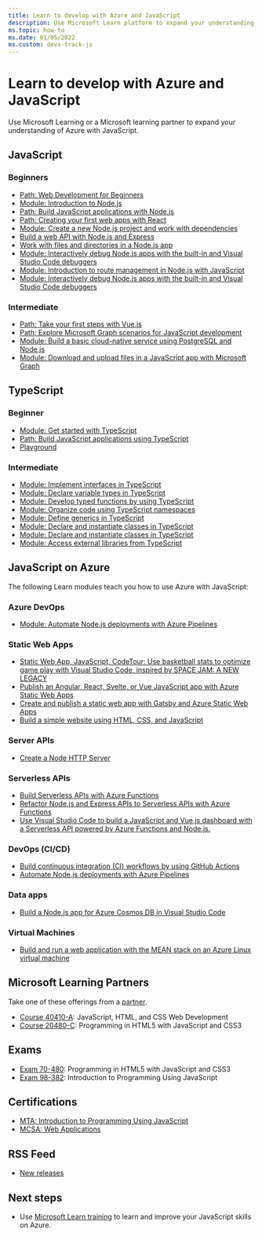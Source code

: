 ```yaml
---
title: Learn to develop with Azure and JavaScript 
description: Use Microsoft Learn platform to expand your understanding of Azure with JavaScript.
ms.topic: how-to
ms.date: 01/05/2022
ms.custom: devx-track-js
---
```


# Learn to develop with Azure and JavaScript 

Use Microsoft Learning or a Microsoft learning partner to expand your understanding of Azure with JavaScript.

## JavaScript

### Beginners

* [Path: Web Development for Beginners](/training/paths/web-development-101/)
* [Module: Introduction to Node.js](/training/modules/intro-to-nodejs/)
* [Path: Build JavaScript applications with Node.js](/training/paths/build-javascript-applications-nodejs/)
* [Path: Creating your first web apps with React](/training/paths/react/)
* [Module: Create a new Node.js project and work with dependencies](/training/modules/create-nodejs-project-dependencies/)
* [Build a web API with Node.js and Express](/training/modules/build-web-api-nodejs-express/) 
* [Work with files and directories in a Node.js app](/training/modules/nodejs-files/)
* [Module: Interactively debug Node.js apps with the built-in and Visual Studio Code debuggers](/training/modules/debug-nodejs/)
* [Module: Introduction to route management in Node.js with JavaScript](/training/modules/node-web-routes/)
* [Module: Interactively debug Node.js apps with the built-in and Visual Studio Code debuggers](/training/modules/debug-nodejs/)

### Intermediate

* [Path: Take your first steps with Vue.js](/training/paths/vue-first-steps/)
* [Path: Explore Microsoft Graph scenarios for JavaScript development](/training/paths/m365-msgraph-scenarios/)
* [Module: Build a basic cloud-native service using PostgreSQL and Node.js](/training/modules/cloud-native-build-basic-service/)
* [Module: Download and upload files in a JavaScript app with Microsoft Graph](/training/modules/msgraph-manage-files/)

## TypeScript

### Beginner

* [Module: Get started with TypeScript](/training/modules/typescript-get-started/)
* [Path: Build JavaScript applications using TypeScript](/training/paths/build-javascript-applications-typescript/)
* [Playground](https://www.typescriptlang.org/play)

### Intermediate

* [Module: Implement interfaces in TypeScript](/training/modules/typescript-implement-interfaces/)
* [Module: Declare variable types in TypeScript](/training/modules/typescript-declare-variable-types/)
* [Module: Develop typed functions by using TypeScript](/training/modules/typescript-develop-typed-functions/)
* [Module: Organize code using TypeScript namespaces](/training/modules/typescript-namespaces-organize-code/)
* [Module: Define generics in TypeScript](/training/modules/typescript-generics/)
* [Module: Declare and instantiate classes in TypeScript](/training/modules/typescript-declare-instantiate-classes/)
* [Module: Declare and instantiate classes in TypeScript](/training/modules/typescript-declare-instantiate-classes/)
* [Module: Access external libraries from TypeScript](/training/modules/typescript-work-external-libraries/)


## JavaScript on Azure

The following Learn modules teach you how to use Azure with JavaScript:

### Azure DevOps

* [Module: Automate Node.js deployments with Azure Pipelines](/training/modules/deploy-nodejs/)

### Static Web Apps

* [Static Web App, JavaScript, CodeTour: Use basketball stats to optimize game play with Visual Studio Code, inspired by SPACE JAM: A NEW LEGACY](/training/paths/optimize-basketball-games-with-machine-learning/)
* [Publish an Angular, React, Svelte, or Vue JavaScript app with Azure Static Web Apps](/training/modules/publish-app-service-static-web-app-api/)
* [Create and publish a static web app with Gatsby and Azure Static Web Apps](/training/modules/create-deploy-static-webapp-gatsby-app-service/)
* [Build a simple website using HTML, CSS, and JavaScript](/training/modules/build-simple-website/)


### Server APIs

* [Create a Node HTTP Server](/training/modules/build-web-api-nodejs-express/)

### Serverless APIs

* [Build Serverless APIs with Azure Functions](/training/modules/build-api-azure-functions/)
* [Refactor Node.js and Express APIs to Serverless APIs with Azure Functions](/training/modules/shift-nodejs-express-apis-serverless/)
* [Use Visual Studio Code to build a JavaScript and Vue.js dashboard with a Serverless API powered by Azure Functions and Node.js.](/training/modules/build-api-azure-functions)

### DevOps (CI/CD)

* [Build continuous integration (CI) workflows by using GitHub Actions](/training/modules/github-actions-ci/)
* [Automate Node.js deployments with Azure Pipelines](/training/modules/deploy-nodejs/)

### Data apps

* [Build a Node.js app for Azure Cosmos DB in Visual Studio Code](/training/modules/build-node-cosmos-app-vscode/)

### Virtual Machines

* [Build and run a web application with the MEAN stack on an Azure Linux virtual machine](/training/modules/build-a-web-app-with-mean-on-a-linux-vm/)


## Microsoft Learning Partners

Take one of these offerings from a [partner](/certifications/partners).

* [Course 40410-A](/certifications/courses/40410): JavaScript, HTML, and CSS Web Development
* [Course 20480-C](/certifications/courses/20480): Programming in HTML5 with JavaScript and CSS3

## Exams

* [Exam 70-480](/certifications/exams/70-480): Programming in HTML5 with JavaScript and CSS3
* [Exam 98-382](/certifications/exams/98-382): Introduction to Programming Using JavaScript

## Certifications

* [MTA: Introduction to Programming Using JavaScript](/certifications/mta-introduction-to-programming-using-javascript)
* [MCSA: Web Applications](/certifications/mcsa-web-applications-certification)

## RSS Feed

* [New releases](https://aka.ms/mslearn-rss)

## Next steps

* Use [Microsoft Learn training](/training/) to learn and improve your JavaScript skills on Azure.
